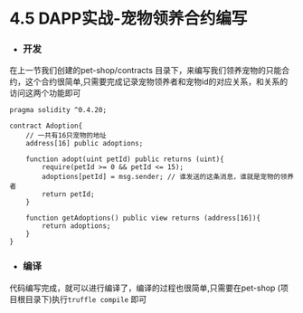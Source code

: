 # 4.5 DAPP实战-宠物领养合约编写

- ### 开发
在上一节我们创建的pet-shop/contracts 目录下，来编写我们领养宠物的只能合约，这个合约很简单,只需要完成记录宠物领养者和宠物id的对应关系，和关系的访问这两个功能即可
```solidity
pragma solidity ^0.4.20;

contract Adoption{
    // 一共有16只宠物的地址
    address[16] public adoptions;

    function adopt(uint petId) public returns (uint){
        require(petId >= 0 && petId <= 15);
        adoptions[petId] = msg.sender; // 谁发送的这条消息，谁就是宠物的领养者
        return petId;
    }

    function getAdoptions() public view returns (address[16]){
        return adoptions;
    }
}

```

- ### 编译

代码编写完成，就可以进行编译了，编译的过程也很简单,只需要在pet-shop (项目根目录下)执行```truffle compile``` 即可

